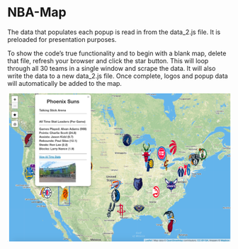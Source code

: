 # NBA-Map

The data that populates each popup is read in from the data_2.js file. It is preloaded for presentation purposes. 

To show the code’s true functionality and to begin with a blank map, delete that file, refresh your browser and click the star button. This will loop through all 30 teams in a single window and scrape the data. It will also write the data to a new data_2.js file. Once complete, logos and popup data will automatically be added to the map.

![NBA_Map](NBA_Map_Image.png)